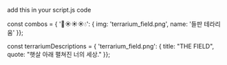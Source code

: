 add this in your script.js code

const combos = { '🌱☀️☀️☀️💧': { img: 'terrarium_field.png', name: '들판 테라리움' }};

const terrariumDescriptions = { 'terrarium_field.png': { title: "THE FIELD", quote: "햇살 아래 펼쳐진 너의 세상." }};
